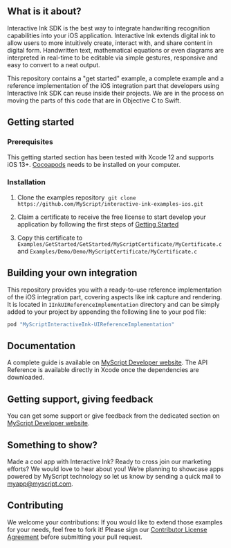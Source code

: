 ## What is it about?

Interactive Ink SDK is the best way to integrate handwriting recognition capabilities into your iOS application. Interactive Ink extends digital ink to allow users to more intuitively create, interact with, and share content in digital form. Handwritten text, mathematical equations or even diagrams are interpreted in real-time to be editable via simple gestures, responsive and easy to convert to a neat output.

This repository contains a "get started" example, a complete example and a reference implementation of the iOS integration part that developers using Interactive Ink SDK can reuse inside their projects. We are in the process on moving the parts of this code that are in Objective C to Swift.

## Getting started

### Prerequisites

This getting started section has been tested with Xcode 12 and supports iOS 13+.
[Cocoapods](https://guides.cocoapods.org/using/getting-started.html#toc_3) needs to be installed on your computer.

### Installation

1. Clone the examples repository  `git clone https://github.com/MyScript/interactive-ink-examples-ios.git`

2. Claim a certificate to receive the free license to start develop your application by following the first steps of [Getting Started](https://developer.myscript.com/getting-started)

3. Copy this certificate to `Examples/GetStarted/GetStarted/MyScriptCertificate/MyCertificate.c` and `Examples/Demo/Demo/MyScriptCertificate/MyCertificate.c`

## Building your own integration

This repository provides you with a ready-to-use reference implementation of the iOS integration part, covering aspects like ink capture and rendering. It is located in `IInkUIReferenceImplementation` directory and can be simply added to your project by appending the following line to your pod file:

```ruby
pod "MyScriptInteractiveInk-UIReferenceImplementation"
```

## Documentation

A complete guide is available on [MyScript Developer website](https://developer.myscript.com/docs/interactive-ink/latest/ios/).
The API Reference is available directly in Xcode once the dependencies are downloaded.

## Getting support, giving feedback

You can get some support or give feedback from the dedicated section on [MyScript Developer website](https://developer.myscript.com/support/).

## Something to show?

Made a cool app with Interactive Ink? Ready to cross join our marketing efforts? We would love to hear about you!
We’re planning to showcase apps powered by MyScript technology so let us know by sending a quick mail to [myapp@myscript.com](mailto://myapp@myscript.com).

## Contributing

We welcome your contributions:
If you would like to extend those examples for your needs, feel free to fork it!
Please sign our [Contributor License Agreement](CONTRIBUTING.md) before submitting your pull request.
